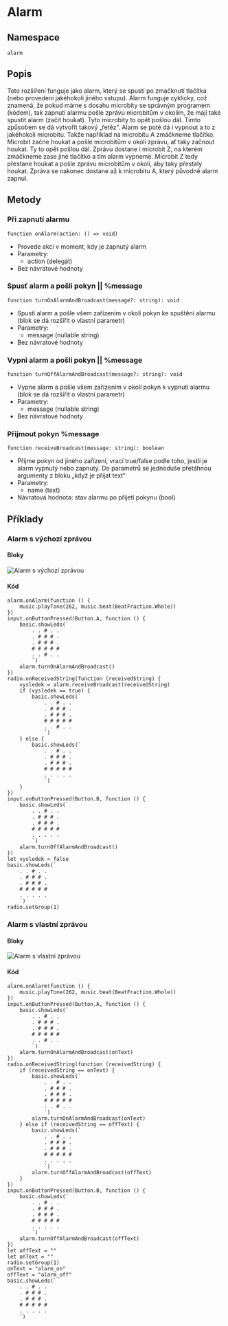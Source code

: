 # Alarm

## Namespace
```
alarm
```
## Popis
Toto rozšíření funguje jako alarm, který se spustí po zmačknutí tlačítka (nebo provedení jakéhokoli jiného vstupu). Alarm funguje cyklicky, což znamená, že pokud máme s dosahu microbity se správným programem (kódem), tak zapnutí alarmu pošle zprávu microbitům v okolím, že mají také spustit alarm (začít houkat). Tyto microbity to opět pošlou dál. Tímto způsobem se dá vytvořit takový „řetěz“. Alarm se poté dá i vypnout a to z jakéhokoli microbitu. Takže například na microbitu A zmáčkneme tlačítko. Microbit začne houkat a pošle microbitům v okolí zprávu, ať taky začnout houkat. Ty to opět pošlou dál. Zprávu dostane i microbit Z, na kterém zmáčkneme zase jiné tlačítko a tím alarm vypneme. Microbit Z tedy přestane houkat a pošle zprávu microbitům v okolí, aby taky přestaly houkat. Zpráva se nakonec dostane až k microbitu A, který původně alarm zapnul.
 
## Metody
### Při zapnutí alarmu
```
function onAlarm(action: () => void)
```
- Provede akci v moment, kdy je zapnutý alarm
- Parametry:
    - action (delegát)
- Bez návratové hodnoty

### Spusť alarm a pošli pokyn || %message
```
function turnOnAlarmAndBroadcast(message?: string): void
```
- Spustí alarm a pošle všem zařízením v okolí pokyn ke spuštění alarmu (blok se dá rozšířit o vlastní parametr)
- Parametry:
    - message (nullable string)
- Bez návratové hodnoty

### Vypni alarm a pošli pokyn || %message
```
function turnOffAlarmAndBroadcast(message?: string): void
```
- Vypne alarm a pošle všem zařízením v okolí pokyn k vypnutí alarmu (blok se dá rozšířit o vlastní parametr)
- Parametry:
    - message (nullable string)
- Bez návratové hodnoty

### Přijmout pokyn %message
```
function receiveBroadcast(message: string): boolean
```
- Přijme pokyn od jiného zařízení, vrací true/false podle toho, jestli je alarm vypnutý nebo zapnutý. Do parametrů se jednoduše přetáhnou argumenty z bloku „když je přijat text“
- Parametry:
    - name (text)
- Návratová hodnota: stav alarmu po přijetí pokynu (bool)

## Příklady

### Alarm s výchozí zprávou

#### Bloky
![Alarm s výchozí zprávou](https://github.com/SmutnyJan/pxt-alarm/blob/master/images/easyexample.png)
#### Kód
```
alarm.onAlarm(function () {
    music.playTone(262, music.beat(BeatFraction.Whole))
})
input.onButtonPressed(Button.A, function () {
    basic.showLeds(`
        . . # . .
        . # # # .
        . # # # .
        # # # # #
        . . # . .
        `)
    alarm.turnOnAlarmAndBroadcast()
})
radio.onReceivedString(function (receivedString) {
    vysledek = alarm.receiveBroadcast(receivedString)
    if (vysledek == true) {
        basic.showLeds(`
            . . # . .
            . # # # .
            . # # # .
            # # # # #
            . . # . .
            `)
    } else {
        basic.showLeds(`
            . . # . .
            . # # # .
            . # # # .
            # # # # #
            . . . . .
            `)
    }
})
input.onButtonPressed(Button.B, function () {
    basic.showLeds(`
        . . # . .
        . # # # .
        . # # # .
        # # # # #
        . . . . .
        `)
    alarm.turnOffAlarmAndBroadcast()
})
let vysledek = false
basic.showLeds(`
    . . # . .
    . # # # .
    . # # # .
    # # # # #
    . . . . .
    `)
radio.setGroup(1)
```

### Alarm s vlastní zprávou
#### Bloky
![Alarm s vlastní zprávou](https://github.com/SmutnyJan/pxt-alarm/blob/master/images/hardexample.png)

#### Kód
```
alarm.onAlarm(function () {
    music.playTone(262, music.beat(BeatFraction.Whole))
})
input.onButtonPressed(Button.A, function () {
    basic.showLeds(`
        . . # . .
        . # # # .
        . # # # .
        # # # # #
        . . # . .
        `)
    alarm.turnOnAlarmAndBroadcast(onText)
})
radio.onReceivedString(function (receivedString) {
    if (receivedString == onText) {
        basic.showLeds(`
            . . # . .
            . # # # .
            . # # # .
            # # # # #
            . . # . .
            `)
        alarm.turnOnAlarmAndBroadcast(onText)
    } else if (receivedString == offText) {
        basic.showLeds(`
            . . # . .
            . # # # .
            . # # # .
            # # # # #
            . . . . .
            `)
        alarm.turnOffAlarmAndBroadcast(offText)
    }
})
input.onButtonPressed(Button.B, function () {
    basic.showLeds(`
        . . # . .
        . # # # .
        . # # # .
        # # # # #
        . . . . .
        `)
    alarm.turnOffAlarmAndBroadcast(offText)
})
let offText = ""
let onText = ""
radio.setGroup(1)
onText = "alarm_on"
offText = "alarm_off"
basic.showLeds(`
    . . # . .
    . # # # .
    . # # # .
    # # # # #
    . . . . .
    `)
```
